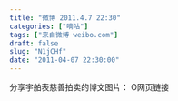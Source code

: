 ```yaml
---
title: "微博 2011.4.7 22:30"
categories: ["嘀咕"]
tags: ["来自微博 weibo.com"]
draft: false
slug: "N1jCHf"
date: "2011-04-07 22:30:00"
---
```


<p>分享宇舶表慈善拍卖的博文图片： O网页链接 ​​​​</p>
